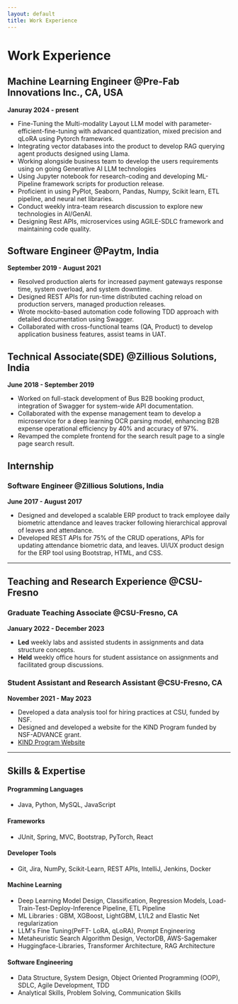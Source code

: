 ```yaml
---
layout: default
title: Work Experience
---
```


# Work Experience

## Machine Learning Engineer @Pre-Fab Innovations Inc., CA, USA
**Januray 2024 - present**

- Fine-Tuning the Multi-modality Layout LLM model with parameter-efficient-fine-tuning with advanced
quantization, mixed precision and qLoRA using Pytorch framework.
- Integrating vector databases into the product to develop RAG querying agent products designed using Llama.
- Working alongside business team to develop the users requirements using on going Generative AI LLM technologies
- Using Jupyter notebook for research-coding and developing ML-Pipeline framework scripts for production release.
- Proficient in using PyPlot, Seaborn, Pandas, Numpy, Scikit learn, ETL pipeline, and neural net libraries.
- Conduct weekly intra-team research discussion to explore new technologies in AI/GenAI.
- Designing Rest APIs, microservices using AGILE-SDLC framework and maintaining code quality.

## Software Engineer @Paytm, India
**September 2019 - August 2021**

- Resolved production alerts for increased payment gateways response time, system overload, and system downtime.
- Designed REST APIs for run-time distributed caching reload on production servers, managed production releases.
- Wrote mockito-based automation code following TDD approach with detailed documentation using Swagger.
- Collaborated with cross-functional teams (QA, Product) to develop application business features, assist teams in UAT.

## Technical Associate(SDE) @Zillious Solutions, India
**June 2018 - September 2019**

- Worked on full-stack development of Bus B2B booking product, integration of Swagger for system-wide API documentation.
- Collaborated with the expense management team to develop a microservice for a deep learning OCR parsing model, enhancing B2B expense operational efficiency by 40% and accuracy of 97%.
- Revamped the complete frontend for the search result page to a single page search result.

## Internship
### Software Engineer @Zillious Solutions, India
**June 2017 - August 2017**

- Designed and developed a scalable ERP product to track employee daily biometric attendance and leaves tracker following hierarchical approval of leaves and attendance.
- Developed REST APIs for 75% of the CRUD operations, APIs for updating attendance biometric data, and leaves. UI/UX product design for the ERP tool using Bootstrap, HTML, and CSS.

---

## Teaching and Research Experience @CSU-Fresno

### Graduate Teaching Associate @CSU-Fresno, CA
**January 2022 - December 2023**

- **Led** weekly labs and assisted students in assignments and data structure concepts.
- **Held** weekly office hours for student assistance on assignments and facilitated group discussions.

### Student Assistant and Research Assistant @CSU-Fresno, CA
**November 2021 - May 2023**

- Developed a data analysis tool for hiring practices at CSU, funded by NSF.
- Designed and developed a website for the KIND Program funded by NSF-ADVANCE grant.
- [KIND Program Website](https://engineering.fresnostate.edu/specialprojects/kind/)

---

## Skills & Expertise

#### Programming Languages
- Java, Python, MySQL, JavaScript

#### Frameworks
- JUnit, Spring, MVC, Bootstrap, PyTorch, React

#### Developer Tools
- Git, Jira, NumPy, Scikit-Learn, REST APIs, IntelliJ, Jenkins, Docker

#### Machine Learning
- Deep Learning Model Design, Classification, Regression Models, Load-Train-Test-Deploy-Inference Pipeline, ETL Pipeline
- ML Libraries : GBM, XGBoost, LightGBM, L1/L2 and Elastic Net regularization
- LLM's Fine Tuning(PeFT- LoRA, qLoRA), Prompt Engineering
- Metaheuristic Search Algorithm Design, VectorDB, AWS-Sagemaker
- Huggingface-Libraries, Transformer Architecture, RAG Architecture

#### Software Engineering
- Data Structure, System Design, Object Oriented Programming (OOP), SDLC, Agile Development, TDD
- Analytical Skills, Problem Solving, Communication Skills
